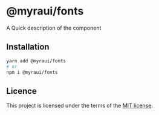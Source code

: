 # @myraui/fonts

A Quick description of the component

## Installation

```sh
yarn add @myraui/fonts
# or
npm i @myraui/fonts
```

## Licence

This project is licensed under the terms of the
[MIT license](https://github.com/myraui/myraui/blob/main/LICENSE).
